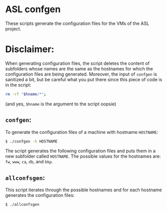 # ASL confgen

These scripts generate the configuration files for the VMs of the ASL project.

# Disclaimer:
When generating configuration files, the script deletes the content of subfolders whose names are the same as the hostnames for which the configuration files are being generated.
Moreover, the input of `confgen` is sanitized a bit, but be careful what you put there since this piece of code is in the script:

```bash
rm -rf "$hname/*";
```
(and yes, `$hname` is the argument to the script oopsie)

## `confgen`: 
To generate the configuration files of a machine with hostname `HOSTNAME`:

```bash
$ ./confgen -h HOSTNAME
```

The script generates the following configuration files and puts them in a new subfolder called `HOSTNAME`.
The possible values for the hostnames are: `fw`, `www`, `ca`, `db`, and `bkp`.

## `allconfsgen`:
This script iterates through the possible hostnames and for each hostname generates the configuration files:

```bash
$ ./allconfsgen
```
